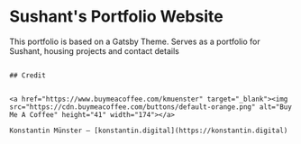 # Sushant's Portfolio Website 

This portfolio is based on a Gatsby Theme.
Serves as a portfolio for Sushant, housing projects and contact details


   ```

## Credit


<a href="https://www.buymeacoffee.com/kmuenster" target="_blank"><img src="https://cdn.buymeacoffee.com/buttons/default-orange.png" alt="Buy Me A Coffee" height="41" width="174"></a>

Konstantin Münster – [konstantin.digital](https://konstantin.digital)

